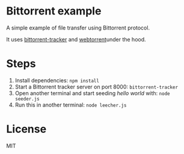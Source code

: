 # Bittorrent example

A simple example of file transfer using Bittorrent protocol.

It uses [bittorrent-tracker](https://github.com/feross/bittorrent-tracker) and [webtorrent](https://github.com/feross/webtorrent)under the hood.

# Steps

1. Install dependencies: `npm install`
2. Start a Bittorrent tracker server on port 8000: `bittorrent-tracker`
3. Open another terminal and start seeding *hello world* with: `node seeder.js`
4. Run this in another terminal: `node leecher.js`

# License 

MIT
